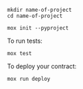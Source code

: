 
```
mkdir name-of-project
cd name-of-project
```

```
mox init --pyproject
```

To run tests:
```
mox test
```

To deploy your contract:
```
mox run deploy
```
